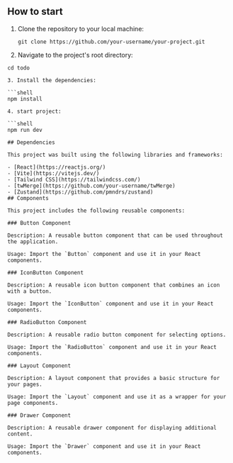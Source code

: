 ## How to start
1. Clone the repository to your local machine:

   ```shell
   git clone https://github.com/your-username/your-project.git

2. Navigate to the project's root directory:

  ```shell
  cd todo

3. Install the dependencies:

  ```shell
  npm install

4. start project:

  ```shell
  npm run dev

## Dependencies

This project was built using the following libraries and frameworks:

- [React](https://reactjs.org/)
- [Vite](https://vitejs.dev/)
- [Tailwind CSS](https://tailwindcss.com/)
- [twMerge](https://github.com/your-username/twMerge)
- [Zustand](https://github.com/pmndrs/zustand)
## Components

This project includes the following reusable components:

### Button Component

Description: A reusable button component that can be used throughout the application.

Usage: Import the `Button` component and use it in your React components.

### IconButton Component

Description: A reusable icon button component that combines an icon with a button.

Usage: Import the `IconButton` component and use it in your React components.

### RadioButton Component

Description: A reusable radio button component for selecting options.

Usage: Import the `RadioButton` component and use it in your React components.

### Layout Component

Description: A layout component that provides a basic structure for your pages.

Usage: Import the `Layout` component and use it as a wrapper for your page components.

### Drawer Component

Description: A reusable drawer component for displaying additional content.

Usage: Import the `Drawer` component and use it in your React components.